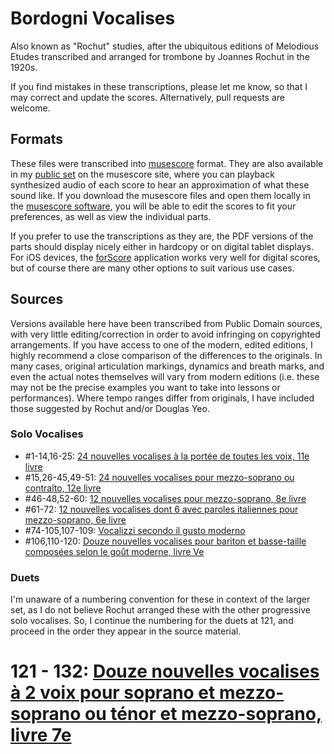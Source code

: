 # Bordogni Vocalises

Also known as "Rochut" studies, after the ubiquitous editions of Melodious Etudes transcribed and arranged for trombone by Joannes Rochut in the 1920s.

If you find mistakes in these transcriptions, please let me know, so that I may correct and update the scores. Alternatively, pull requests are welcome. 

## Formats

These files were transcribed into [musescore](https://musescore.org/) format. They are also available in my [public set](https://musescore.com/user/35220672/sets/5110656) on the musescore site, where you can playback synthesized audio of each score to hear an approximation of what these sound like. If you download the musescore files and open them locally in the [musescore software](https://musescore.org/en/download), you will be able to edit the scores to fit your preferences, as well as view the individual parts. 

If you prefer to use the transcriptions as they are, the PDF versions of the parts should display nicely either in hardcopy or on digital tablet displays. For iOS devices, the [forScore](https://forscore.co/) application works very well for digital scores, but of course there are many other options to suit various use cases.

## Sources

Versions available here have been transcribed from Public Domain sources, with very little editing/correction in order to avoid infringing on copyrighted arrangements. If you have access to one of the modern, edited editions, I highly recommend a close comparison of the differences to the originals. In many cases, original articulation markings, dynamics and breath marks, and even the actual notes themselves will vary from modern editions (i.e. these may not be the precise examples you want to take into lessons or performances). Where tempo ranges differ from originals, I have included those suggested by Rochut and/or Douglas Yeo.

### Solo Vocalises

* #1-14,16-25: [24 nouvelles vocalises à la portée de toutes les voix, 11e livre](https://gallica.bnf.fr/ark:/12148/bpt6k859070q/f34.item)
* #15,26-45,49-51: [24 nouvelles vocalises pour mezzo-soprano ou contralto, 12e livre](https://gallica.bnf.fr/ark:/12148/bpt6k859021c/f16.item#)
* #46-48,52-60: [12 nouvelles vocalises pour mezzo-soprano, 8e livre](https://gallica.bnf.fr/ark:/12148/bpt6k9751345t/f24.item)
* #61-72: [12 nouvelles vocalises dont 6 avec paroles italiennes pour mezzo-soprano, 6e livre](https://gallica.bnf.fr/ark:/12148/bpt6k9752104h)
* #74-105,107-109: [Vocalizzi secondo il gusto moderno](https://imslp.org/wiki/Vocalizzi_secondo_il_gusto_moderno_(Bordogni,_Marco)#IMSLP39699)
* #106,110-120: [Douze nouvelles vocalises pour bariton et basse-taille composées selon le goût moderne, livre Ve](https://gallica.bnf.fr/ark:/12148/bpt6k9762573d)

### Duets

I'm unaware of a numbering convention for these in context of the larger set, as I do not believe Rochut arranged these with the other progressive solo vocalises. So, I continue the numbering for the duets at 121, and proceed in the order they appear in the source material.

# 121 - 132: [Douze nouvelles vocalises à 2 voix pour soprano et mezzo-soprano ou ténor et mezzo-soprano, livre 7e](https://gallica.bnf.fr/ark:/12148/bpt6k97518711/f12.item#)